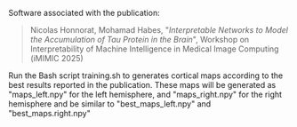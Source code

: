 Software associated with the publication:
> Nicolas Honnorat, Mohamad Habes, "*Interpretable Networks to Model the Accumulation of Tau Protein in the Brain*", Workshop on Interpretability of Machine Intelligence in Medical Image Computing (iMIMIC 2025)

Run the Bash script training.sh 
to generates cortical maps according to the best results reported in the publication.
These maps will be generated as "maps_left.npy" for the left hemisphere, and "maps_right.npy" for the right hemisphere
and be similar to "best_maps_left.npy" and "best_maps.right.npy"



